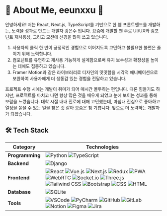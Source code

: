 

<!--
**eeunxxu/eeunxxu** is a ✨ _special_ ✨ repository because its `README.md` (this file) appears on your GitHub profile.

Here are some ideas to get you started:

- 🔭 I’m currently working on ...
- 🌱 I’m currently learning ...
- 👯 I’m looking to collaborate on ...
- 🤔 I’m looking for help with ...
- 💬 Ask me about ...
- 📫 How to reach me: ...
- 😄 Pronouns: ...
- ⚡ Fun fact: ...
-->

# 🌟 About Me, eeunxxu 🌟
안녕하세요! 저는 React, Next.js, TypeScript를 기반으로 한 웹 프론트엔드를 개발하는, 노력을 성과로 만드는 개발자 강은수 입니다.
요즘에 개발할 땐 주로 UI/UX와 컴포넌트 재사용성, 그리고 모션에 신경을 많이 쓰고 있습니다.

1. 사용자의 클릭 한 번이 긍정적인 경험으로 이어지도록 고민하고 불필요한 불편은 줄이기 위해 노력합니다.
2. 컴포넌트를 유연하고 재사용 가능하게 설계함으로써 유지 보수성과 확장성을 높이는 데에도 집중하고 있습니다.
3. Framer Motion과 같은 라이브러리로 디자인의 밋밋함을 시각적 애니메이션으로 보완하여 사용자에게 더 생동감 있는 경험을 전달하고 있습니다.

프로젝트 수행 시에는 개발이 취미가 되어 매시간 몰두하는 편입니다. 때론 힘들기도 하지만, 프로젝트를 마치고 나면 항상 많은 것을 배우게 되었고 눈에 보이는 성과를 통해 보람을 느꼈습니다. 대학 시절 내내 진로에 대해 고민했는데, 마침내 진심으로 좋아하고 열정을 쏟을 수 있는 일을 찾은 것 같아 요즘은 참 기쁩니다.
앞으로 더 노력하는 개발자가 되겠습니다.



## 🛠️ Tech Stack

| **Category**       | **Technologies**                                     |
|---------------------|-----------------------------------------------------|
| **Programming**     | ![Python](https://img.shields.io/badge/Python-3776AB?style=for-the-badge&logo=python&logoColor=white) ![TypeScript](https://img.shields.io/badge/-TypeScript-3178C6?style=for-the-badge&logo=typescript&logoColor=white)| ![JavaScript](https://img.shields.io/badge/JavaScript-F7DF1E?style=for-the-badge&logo=javascript&logoColor=black) 
| **Backend**         | ![Django](https://img.shields.io/badge/Django-092E20?style=for-the-badge&logo=django&logoColor=white) |
| **Frontend**        | ![React](https://img.shields.io/badge/React-61DAFB?style=for-the-badge&logo=react&logoColor=black) ![Vue.js](https://img.shields.io/badge/Vue.js-4FC08D?style=for-the-badge&logo=vue.js&logoColor=white) ![Next.js](https://img.shields.io/badge/-Next.js-000000?style=for-the-badge&logo=nextdotjs&logoColor=white) ![Redux](https://img.shields.io/badge/-Redux-764ABC?style=for-the-badge&logo=redux&logoColor=white) ![PWA](https://img.shields.io/badge/-PWA-5A0FC8?style=for-the-badge&logo=pwa&logoColor=white) ![WebRTC](https://img.shields.io/badge/-WebRTC-333333?style=for-the-badge&logo=webrtc&logoColor=white) ![Socket.io](https://img.shields.io/badge/-Socket.io-010101?style=for-the-badge&logo=socketdotio&logoColor=white) ![Three.js](https://img.shields.io/badge/Three.js-000000?style=for-the-badge&logo=three.js&logoColor=white) ![Tailwind CSS](https://img.shields.io/badge/Tailwind%20CSS-38B2AC?style=for-the-badge&logo=tailwind-css&logoColor=white) ![Bootstrap](https://img.shields.io/badge/Bootstrap-7952B3?style=for-the-badge&logo=bootstrap&logoColor=white) ![CSS](https://img.shields.io/badge/CSS-1572B6?style=for-the-badge&logo=css3&logoColor=white) ![HTML](https://img.shields.io/badge/HTML-E34F26?style=for-the-badge&logo=html5&logoColor=white)  |
| **Database**        | ![SQLite](https://img.shields.io/badge/SQLite-003B57?style=for-the-badge&logo=sqlite&logoColor=white) |
| **Tools**           | ![VSCode](https://img.shields.io/badge/VS%20Code-007ACC?style=for-the-badge&logo=visualstudiocode&logoColor=white) ![PyCharm](https://img.shields.io/badge/PyCharm-000000?style=for-the-badge&logo=pycharm&logoColor=white) ![GitHub](https://img.shields.io/badge/GitHub-181717?style=for-the-badge&logo=github&logoColor=white) ![GitLab](https://img.shields.io/badge/-GitLab-FC6D26?style=for-the-badge&logo=gitlab&logoColor=white) ![Notion](https://img.shields.io/badge/Notion-000000?style=for-the-badge&logo=notion&logoColor=white) ![Figma](https://img.shields.io/badge/Figma-F24E1E?style=for-the-badge&logo=figma&logoColor=white) ![Jira](https://img.shields.io/badge/Jira-0052CC?style=for-the-badge&logo=Jira&logoColor=white)|

